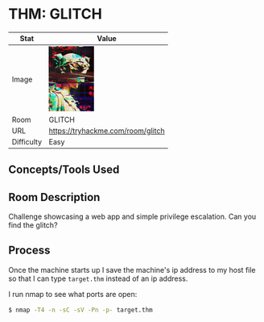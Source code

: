 # THM: GLITCH

| Stat | Value |
| ---------- | -------------------------------------------- |
| Image | <img src="/images/write_ups/try_hack_me/glitch/glitch.jpeg" alt="GLITCH" width="90"/> |
| Room | GLITCH |
| URL | https://tryhackme.com/room/glitch |
| Difficulty | Easy |

## Concepts/Tools Used



## Room Description

Challenge showcasing a web app and simple privilege escalation. Can you find the glitch?

## Process

Once the machine starts up I save the machine's ip address to my host file so that I can type `target.thm` instead of an ip address.

I run nmap to see what ports are open:

```bash
$ nmap -T4 -n -sC -sV -Pn -p- target.thm

```
